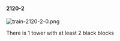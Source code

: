 #### 2120-2
![train-2120-2-0.png](https://github.com/lil-lab/nlvr/raw/master/nlvr/train/images/24/train-2120-2-0.png "train-2120-2-0.png")

There is 1 tower with at least 2 black blocks